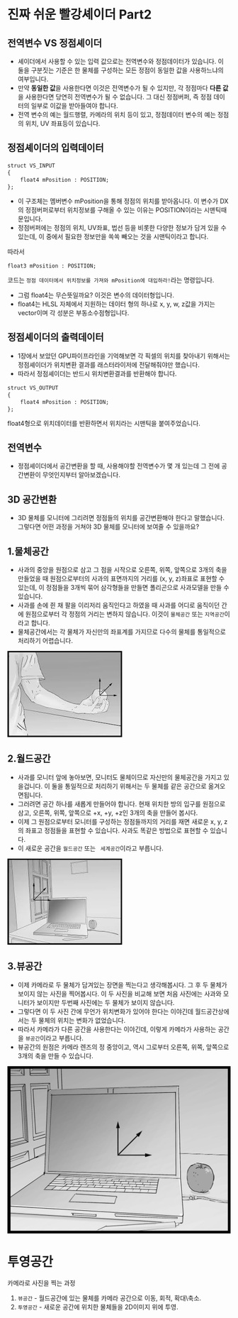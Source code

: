 진짜 쉬운 빨강셰이더 Part2
=========================

전역변수 VS 정점셰이더
--------------------
- 셰이더에서 사용할 수 있는 입력 값으로는 전역변수와 정점데이터가 있습니다. 이 둘을 구분짓는 기준은 한 물체를 구성하는 모든 정점이 동일한 값을 사용하느냐의 여부입니다.<br>
- 만약 **동일한 값**을 사용한다면 이것은 전역변수가 될 수 있지만, 각 정점마다 **다른 값**을 사용한다면 당연히 전역변수가 될 수 없습니다. 그 대신 정점버퍼, 즉 정점 데이터의 일부로 이값을 받아들여야 합니다.
- 전역 변수의 예는 월드행렬, 카메라의 위치 등이 있고, 정점데이터 변수의 예는 정점의 위치, UV 좌표등이 있습니다. 

정점셰이더의 입력데이터
----------------------
```
struct VS_INPUT
{
    float4 mPosition : POSITION;
};
```
- 이 구조체는 멤버변수 mPosition을 통해 정점의 위치를 받아옵니다. 이 변수가 DX의 정점버퍼로부터 위치정보를 구해올 수 있는 이유는 POSITION이라는 시맨틱때문입니다. 
- 정점버퍼에는 정점의 위치, UV좌표, 법선 등을 비롯한 다양한 정보가 담겨 있을 수 있는데, 이 중에서 필요한 정보만을 쏙쏙 빼오는 것을 시맨틱이라고 합니다.

따라서 
```
float3 mPosition : POSITION;
```
코드는 `정점 데이터에서 위치정보를 가져와 mPosition에 대입하라!`라는 명령입니다.<br>
- 그럼 float4는 무슨뜻일까요? 이것은 변수의 데이터형입니다.<br>
- float4는 HLSL 자체에서 지원하는 데이터 형의 하나로 x, y, w, z값을 가지는 vector이며 각 성분은 부동소수점형입니다.

정점셰이더의 출력데이터
---------------------
- 1장에서 보았던 GPU파이프라인을 기억해보면 각 픽셀의 위치를 찾아내기 위해서는 정점셰이더가 위치변환 결과를 래스터라이저에 전달해줘야만 했습니다.
- 따라서 정점셰이더는 반드시 위치변환결과를 반환해야 합니다. 
```
struct VS_OUTPUT
{
    float4 mPosition : POSITION;
};
```
float4형으로 위치데이터를 반환하면서 위치라는 시맨틱을 붙여주었습니다.

전역변수
------
- 정점셰이더에서 공간변환을 할 때, 사용해야할 전역변수가 몇 개 있는데 그 전에 공간변환이 무엇인지부터 알아보겠습니다. 

3D 공간변환
----------
- 3D 물체를 모니터에 그리려면 정점들의 위치를 공간변환해야 한다고 말했습니다. 그렇다면 어떤 과정을 거쳐야 3D 물체를 모니터에 보여줄 수 있을까요?


1.물체공간
----------
 - 사과의 중앙을 원점으로 삼고 그 점을 시작으로 오른쪽, 위쪽, 앞쪽으로 3개의 축을 만들었을 때 원점으로부터의 사과의 표면까지의 거리를 (x, y, z)좌표로 표현할 수 있는데, 이 정점들을 3개씩 묶어 삼각형들을 만들면 폴리곤으로 사과모델을 만들 수 있습니다. 
 - 사과를 손에 쥔 채 팔을 이리저리 움직인다고 하였을 때 사과를 어디로 움직이던 간에 원점으로부터 각 정점의 거리는 변하지 않습니다. 이것이 `물체공간` 또는 `지역공간`이라고 합니다.
 - 물체공간에서는 각 물체가 자신만의 좌표계를 가지므로 다수의 물체를 통일적으로 처리하기 어렵습니다.

 ![물체공간](image/2.jfif)

 2.월드공간
 ---------
 - 사과를 모니터 앞에 놓아보면, 모니터도 물체이므로 자신만의 물체공간을 가지고 있을겁니다. 이 둘을 통일적으로 처리하기 위해서는 두 물체를 같은 공간으로 옮겨오면됩니다.
 - 그러려면 공간 하나를 새롭게 만들어야 합니다. 현재 위치한 방의 입구를 원점으로 삼고, 오른쪽, 위쪽, 앞쪽으로 +x, +y, +z인 3개의 축을 만들어 봅시다.
 - 이제 그 원점으로부터 모니터를 구성하는 정점들까지의 거리를 재면 새로운 x, y, z의 좌표고 정점들을 표현할 수 있습니다. 사과도 똑같은 방법으로 표현할 수 있습니다.
 - 이 새로운 공간을 `월드공간` 또는 ` 세계공간`이라고 부릅니다.
 
![월드공간](image\3.jfif)

 3.뷰공간
 --------
- 이제 카메라로 두 물체가 담겨있는 장면을 찍는다고 생각해봅시다. 그 후 두 물체가 보이지 않는 사진을 찍어봅시다. 이 두 사진을 비교해 보면 처음 사진에는 사과와 모니터가 보이지만 두번째 사진에는 두 물체가 보이지 않습니다. 
- 그렇다면 이 두 사진 간에 무언가 위치변화가 있어야 한다는 이야긴데 월드공간상에서는 두 물체의 위치는 변화가 없었습니다. 
- 따라서 카메라가 다른 공간을 사용한다는 이야긴데, 이렇게 카메라가 사용하는 공간을 `뷰공간`이라고 부릅니다. 
- 뷰공간의 원점은 카메라 렌즈의 정 중앙이고, 역시 그로부터 오른쪽, 위쪽, 앞쪽으로 3개의 축을 만들 수 있습니다.

![뷰공간](image\4.jpg)

**투영공간**
===========
카메라로 사진을 찍는 과정
1. `뷰공간` - 월드공간에 있는 물체를 카메라 공간으로 이동, 회적, 확대\축소. 
2. `투영공간` - 새로운 공간에 위치한 물체들을 2D이미지 위에 투영.